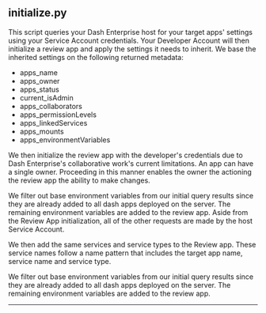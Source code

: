 
## initialize.py

This script queries your Dash Enterprise host for your target apps' settings 
using your Service Account credentials. Your Developer Account will then 
initialize a review app and apply the settings it needs to inherit. We base 
the inherited settings on the  following returned metadata:

- apps_name 
- apps_owner 
- apps_status 
- current_isAdmin 
- apps_collaborators 
- apps_permissionLevels 
- apps_linkedServices 
- apps_mounts 
- apps_environmentVariables

We then initialize the review app with the developer's credentials due to Dash 
Enterprise's collaborative work's current limitations. An app can have a single 
owner. Proceeding in this manner enables the owner the actioning the review app 
the ability to make changes.

We filter out base environment variables from our initial query results since 
they are already added to all dash apps deployed on the server.
The remaining environment variables are added to the review app.
Aside from the Review App initialization, all of the other requests are made 
by the host Service Account. 

We then add the same services and service types to the Review app. These service 
names follow a name pattern that includes the target app name, service name and 
service type.

We filter out base environment variables from our initial query results since 
they are already added to all dash apps deployed on the server.
The remaining environment variables are added to the review app.

-----